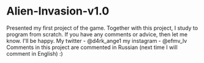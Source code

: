 # Alien-Invasion-v1.0
Presented my first project of the game. Together with this project, I study to program from scratch. If you have any comments or advice, then let me know. I'll be happy. My twitter - @d4rk_ange1 my instagram - @efmv_lv Comments in this project are commented in Russian (next time I will comment in English) :)

